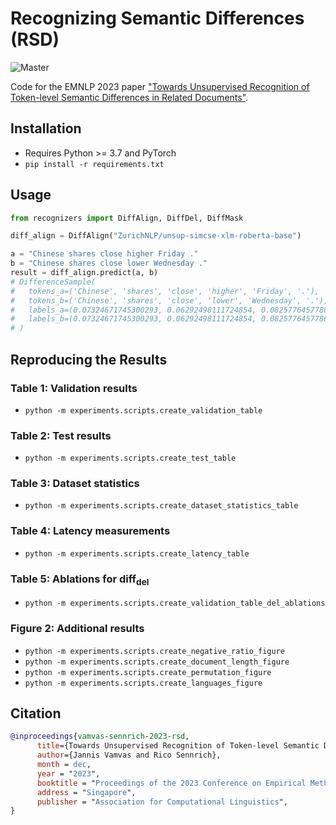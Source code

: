 # Recognizing Semantic Differences (RSD)
![Master](https://github.com/ZurichNLP/recognizing-semantic-differences/workflows/unittest/badge.svg?branch=master&event=push)

Code for the EMNLP 2023 paper ["Towards Unsupervised Recognition of Token-level Semantic Differences in Related Documents"](https://doi.org/10.48550/arXiv.2305.13303).

## Installation

* Requires Python >= 3.7 and PyTorch
* `pip install -r requirements.txt`

## Usage
```python
from recognizers import DiffAlign, DiffDel, DiffMask

diff_align = DiffAlign("ZurichNLP/unsup-simcse-xlm-roberta-base")

a = "Chinese shares close higher Friday ."
b = "Chinese shares close lower Wednesday ."
result = diff_align.predict(a, b)
# DifferenceSample(
#   tokens_a=('Chinese', 'shares', 'close', 'higher', 'Friday', '.'),
#   tokens_b=('Chinese', 'shares', 'close', 'lower', 'Wednesday', '.'),
#   labels_a=(0.07324671745300293, 0.06292498111724854, 0.082577645778656, 0.1421372890472412, 0.2610551714897156, 0.1118348240852356),
#   labels_b=(0.07324671745300293, 0.06292498111724854, 0.082577645778656, 0.1421372890472412, 0.2709317207336426, 0.1118348240852356)
# )
```

## Reproducing the Results
### Table 1: Validation results
* `python -m experiments.scripts.create_validation_table`
### Table 2: Test results
* `python -m experiments.scripts.create_test_table`
### Table 3: Dataset statistics
* `python -m experiments.scripts.create_dataset_statistics_table`
### Table 4: Latency measurements
* `python -m experiments.scripts.create_latency_table`
### Table 5: Ablations for diff<sub>del</sub>
* `python -m experiments.scripts.create_validation_table_del_ablations`
### Figure 2: Additional results
* `python -m experiments.scripts.create_negative_ratio_figure`
* `python -m experiments.scripts.create_document_length_figure`
* `python -m experiments.scripts.create_permutation_figure`
* `python -m experiments.scripts.create_languages_figure`

## Citation
```bibtex
@inproceedings{vamvas-sennrich-2023-rsd,
      title={Towards Unsupervised Recognition of Token-level Semantic Differences in Related Documents},
      author={Jannis Vamvas and Rico Sennrich},
      month = dec,
      year = "2023",
      booktitle = "Proceedings of the 2023 Conference on Empirical Methods in Natural Language Processing",
      address = "Singapore",
      publisher = "Association for Computational Linguistics",
}
```
